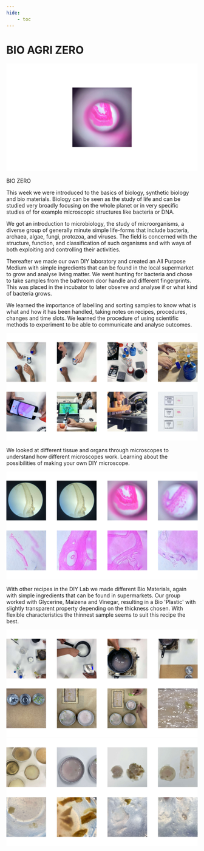 ```yaml
---
hide:
    - toc
---
```


# **BIO AGRI ZERO**

![](../images/BioAgriZero/bazintro.jpg)

BIO ZERO

This week we were introduced to the basics of biology, synthetic biology and bio materials. Biology can be seen as the study of life and can be studied very broadly focusing on the whole planet or in very specific studies of for example microscopic structures like bacteria or DNA. 

We got an introduction to microbiology, the study of microorganisms, a diverse group of generally minute simple life-forms that include bacteria, archaea, algae, fungi, protozoa, and viruses. The field is concerned with the structure, function, and classification of such organisms and with ways of both exploiting and controlling their activities. 

Thereafter we made our own DIY laboratory and created an All Purpose Medium with simple ingredients that can be found in the local supermarket to grow and analyse living matter. We went hunting for bacteria and chose to take samples from the bathroom door handle and different fingerprints. This was placed in the incubator to later observe and analyse if or what kind of bacteria grows.

We learned the importance of labelling and sorting samples to know what is what and how it has been handled, taking notes on recipes, procedures, changes and time slots. We learned the procedure of using scientific methods to experiment to be able to communicate and analyse outcomes.

![](../images/BioAgriZero/baz.jpg)

We looked at different tissue and organs through microscopes to understand how different microscopes work. Learning about the possibilities of making your own DIY microscope. 

![](../images/BioAgriZero/baz2.jpg)
 
With other recipes in the DIY Lab we made different Bio Materials, again with simple ingredients that can be found in supermarkets. Our group worked with Glycerine, Maizena and Vinegar, resulting in a Bio 'Plastic' with slightly transparent property depending on the thickness chosen. With flexible characteristics the thinnest sample seems to suit this recipe the best. 

![](../images/BioAgriZero/baz3.jpg)
![](../images/BioAgriZero/baz4.jpg)

